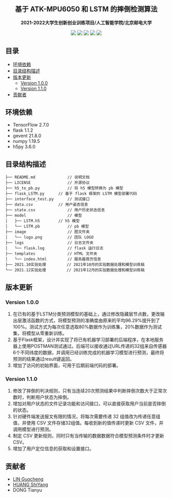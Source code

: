 <h2 align="center"> 基于 ATK-MPU6050 和 LSTM 的摔倒检测算法 </h2>
<p align="center"><b>2021-2022大学生创新创业训练项目/人工智能学院/北京邮电大学</b></p>

<p align="center">
    <img src="https://badgen.net/github/license/lgc0208/fall_detection/">
    <img src="https://badgen.net/github/checks/lgc0208/fall_detection/main/">
    <img src="https://badgen.net/github/commits/lgc0208/fall_detection/main/">
    <img src="https://badgen.net/github/release/lgc0208/fall_detection">
    <img src="https://badgen.net/github/last-commit/lgc0208/fall_detection/main/">
</p>

## 目录

- [环境依赖](#环境依赖)
- [目录结构描述](#目录结构描述)
- [版本更新](#版本更新)
    - [Version 1.0.0](#version-100)
    - [Version 1.1.0](#version-110)
- [贡献者](#贡献者)





## 环境依赖

- TensorFlow 2.7.0
- flask 1.1.2
- gevent 21.8.0
- numpy 1.19.5
- h5py 3.6.0

## 目录结构描述

```
├── README.md              // 说明文档
├── LICENSE                // 开源协议
├── h5_to_pb.py            // 将 h5 模型转换为 pb 模型
├── flask_LSTM.py	   // 基于 flask 框架的 LSTM 模型部署代码
├── interface_test.py	   // 测试接口
├── data.csv     	   // 用户姿态信息
├── state.csv	           // 用户历史状态信息
├── model                  // 模型
│   ├── LSTM.h5  	   // h5 模型
│   └── LSTM.pb            // pb 模型
├── image                  // 图文件夹
│   └── logo.png           // 团队 LOGO
├── logs                   // 日志文件夹
│   └── flask.log          // flask 运行日志
├── templates              // HTML 文件夹
│   └── index.html         // 服务器首页信息
├── 2021.10实验处理         // 2021年10月的实验数据处理和模型训练稿
└── 2021.12实验处理         // 2021年12月的实验数据处理和模型训练稿
```

## 版本更新

### Version 1.0.0

1. 在已有的基于LSTM分类预测模型的基础上，通过修改隐藏层节点数，更改输出层激活函数的方式，将模型预测的准确度由原来的平均96.29%提升到了100%。测试方式为每次任意选取80%数据作为训练集，20%数据作为测试集，将模型从零重新训练。
2. 基于Flask框架，设计并实现了将已有机器学习部署的后端程序，在本地服务器上使用POSTMAN测试通过。后端可以接收通过URL传递的32组来自传感器6个不同纬度的数据，并调用已经训练完成的机器学习模型进行预测，最终将预测的结果通过result键返回。
3. 增加了访问的初始界面，可用于后期前端代码的部署。

### Version 1.1.0

1. 修改了摔倒的判决规则，只有当连续20次预测结果中判断摔倒次数大于正常次数时，判断用户状态为摔倒。
2. 增加对用户状态的文件记录功能和访问接口，可以直接获取用户当前是否摔倒的状态。
3. 针对硬件端发送报文有限的情况，将每次需要传递 32 组值改为传递任意组值，并使用 CSV 文件存储32组值。每收到新的值传递时更新 CSV 文件，并调用模型进行预测。
4. 制定 CSV 更新规则，同时只有当传输的数据数据符合模型预测条件时才更新 CSV。
5. 增加了用户定位信息的获取和设置接口。

## 贡献者
- [LIN Guocheng](https://github.com/lgc0208)
- [HUANG ShiYang](https://github.com/moontree613)
- DONG Tianyu
